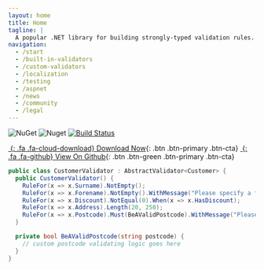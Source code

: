 ```yaml
---
layout: home
title: Home
tagline: |
  A popular .NET library for building strongly-typed validation rules.
navigation:
  - /start
  - /built-in-validators
  - /custom-validators
  - /localization
  - /testing
  - /aspnet
  - /news
  - /community
  - /legal
---
```


![NuGet](https://img.shields.io/nuget/v/FluentValidation.svg) ![Nuget](https://img.shields.io/nuget/dt/FluentValidation.svg) [![Build Status](https://dev.azure.com/jeremy0621/FluentValidation/_apis/build/status/JeremySkinner.FluentValidation?branchName=master)](https://dev.azure.com/jeremy0621/FluentValidation/_build/latest?definitionId=1&branchName=master)

<div class="cta-container" markdown="1">

[*&nbsp;*{: .fa .fa-cloud-download} Download Now][NUGET]{: .btn .btn-primary .btn-cta}
[*&nbsp;*{: .fa .fa-github} View On Github][GITHUB]{: .btn .btn-green .btn-primary .btn-cta}

</div>

[NUGET]: https://nuget.org/packages/FluentValidation
[GITHUB]: https://github.com/JeremySkinner/FluentValidation

```csharp
public class CustomerValidator : AbstractValidator<Customer> {
  public CustomerValidator() {
    RuleFor(x => x.Surname).NotEmpty();
    RuleFor(x => x.Forename).NotEmpty().WithMessage("Please specify a first name");
    RuleFor(x => x.Discount).NotEqual(0).When(x => x.HasDiscount);
    RuleFor(x => x.Address).Length(20, 250);
    RuleFor(x => x.Postcode).Must(BeAValidPostcode).WithMessage("Please specify a valid postcode");
  }

  private bool BeAValidPostcode(string postcode) {
    // custom postcode validating logic goes here
  }
}
```